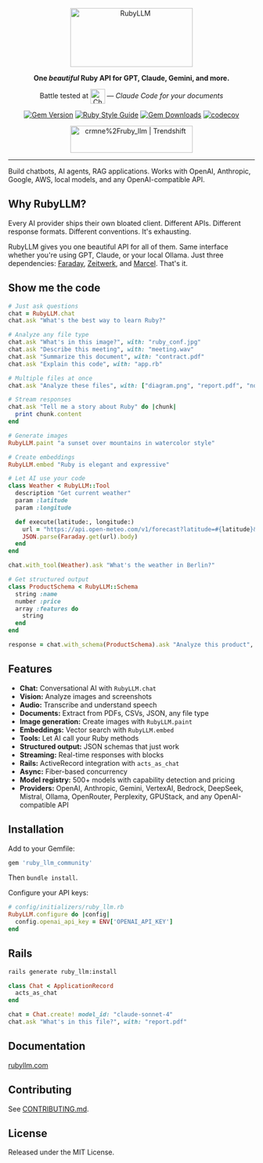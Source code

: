 <div align="center">

<picture>
  <source media="(prefers-color-scheme: dark)" srcset="/docs/assets/images/logotype_dark.svg">
  <img src="/docs/assets/images/logotype.svg" alt="RubyLLM" height="120" width="250">
</picture>

<strong>One *beautiful* Ruby API for GPT, Claude, Gemini, and more.</strong>

Battle tested at [<picture><source media="(prefers-color-scheme: dark)" srcset="https://chatwithwork.com/logotype-dark.svg"><img src="https://chatwithwork.com/logotype.svg" alt="Chat with Work" height="30" align="absmiddle"></picture>](https://chatwithwork.com) — *Claude Code for your documents*

[![Gem Version](https://badge.fury.io/rb/ruby_llm.svg?a=7)](https://badge.fury.io/rb/ruby_llm)
[![Ruby Style Guide](https://img.shields.io/badge/code_style-standard-brightgreen.svg)](https://github.com/testdouble/standard)
[![Gem Downloads](https://img.shields.io/gem/dt/ruby_llm)](https://rubygems.org/gems/ruby_llm)
[![codecov](https://codecov.io/gh/crmne/ruby_llm/branch/main/graph/badge.svg?a=2)](https://codecov.io/gh/crmne/ruby_llm)

<a href="https://trendshift.io/repositories/13640" target="_blank"><img src="https://trendshift.io/api/badge/repositories/13640" alt="crmne%2Fruby_llm | Trendshift" style="width: 250px; height: 55px;" width="250" height="55"/></a>
</div>

---

Build chatbots, AI agents, RAG applications. Works with OpenAI, Anthropic, Google, AWS, local models, and any OpenAI-compatible API.

## Why RubyLLM?

Every AI provider ships their own bloated client. Different APIs. Different response formats. Different conventions. It's exhausting.

RubyLLM gives you one beautiful API for all of them. Same interface whether you're using GPT, Claude, or your local Ollama. Just three dependencies: [Faraday](https://github.com/lostisland/faraday), [Zeitwerk](https://github.com/fxn/zeitwerk), and [Marcel](https://github.com/rails/marcel). That's it.

## Show me the code

```ruby
# Just ask questions
chat = RubyLLM.chat
chat.ask "What's the best way to learn Ruby?"
```

```ruby
# Analyze any file type
chat.ask "What's in this image?", with: "ruby_conf.jpg"
chat.ask "Describe this meeting", with: "meeting.wav"
chat.ask "Summarize this document", with: "contract.pdf"
chat.ask "Explain this code", with: "app.rb"
```

```ruby
# Multiple files at once
chat.ask "Analyze these files", with: ["diagram.png", "report.pdf", "notes.txt"]
```

```ruby
# Stream responses
chat.ask "Tell me a story about Ruby" do |chunk|
  print chunk.content
end
```

```ruby
# Generate images
RubyLLM.paint "a sunset over mountains in watercolor style"
```

```ruby
# Create embeddings
RubyLLM.embed "Ruby is elegant and expressive"
```

```ruby
# Let AI use your code
class Weather < RubyLLM::Tool
  description "Get current weather"
  param :latitude
  param :longitude

  def execute(latitude:, longitude:)
    url = "https://api.open-meteo.com/v1/forecast?latitude=#{latitude}&longitude=#{longitude}&current=temperature_2m,wind_speed_10m"
    JSON.parse(Faraday.get(url).body)
  end
end

chat.with_tool(Weather).ask "What's the weather in Berlin?"
```

```ruby
# Get structured output
class ProductSchema < RubyLLM::Schema
  string :name
  number :price
  array :features do
    string
  end
end

response = chat.with_schema(ProductSchema).ask "Analyze this product", with: "product.txt"
```

## Features

* **Chat:** Conversational AI with `RubyLLM.chat`
* **Vision:** Analyze images and screenshots
* **Audio:** Transcribe and understand speech
* **Documents:** Extract from PDFs, CSVs, JSON, any file type
* **Image generation:** Create images with `RubyLLM.paint`
* **Embeddings:** Vector search with `RubyLLM.embed`
* **Tools:** Let AI call your Ruby methods
* **Structured output:** JSON schemas that just work
* **Streaming:** Real-time responses with blocks
* **Rails:** ActiveRecord integration with `acts_as_chat`
* **Async:** Fiber-based concurrency
* **Model registry:** 500+ models with capability detection and pricing
* **Providers:** OpenAI, Anthropic, Gemini, VertexAI, Bedrock, DeepSeek, Mistral, Ollama, OpenRouter, Perplexity, GPUStack, and any OpenAI-compatible API

## Installation

Add to your Gemfile:
```ruby
gem 'ruby_llm_community'
```
Then `bundle install`.

Configure your API keys:
```ruby
# config/initializers/ruby_llm.rb
RubyLLM.configure do |config|
  config.openai_api_key = ENV['OPENAI_API_KEY']
end
```

## Rails

```bash
rails generate ruby_llm:install
```

```ruby
class Chat < ApplicationRecord
  acts_as_chat
end

chat = Chat.create! model_id: "claude-sonnet-4"
chat.ask "What's in this file?", with: "report.pdf"
```

## Documentation

[rubyllm.com](https://rubyllm.com)

## Contributing

See [CONTRIBUTING.md](CONTRIBUTING.md).

## License

Released under the MIT License.
